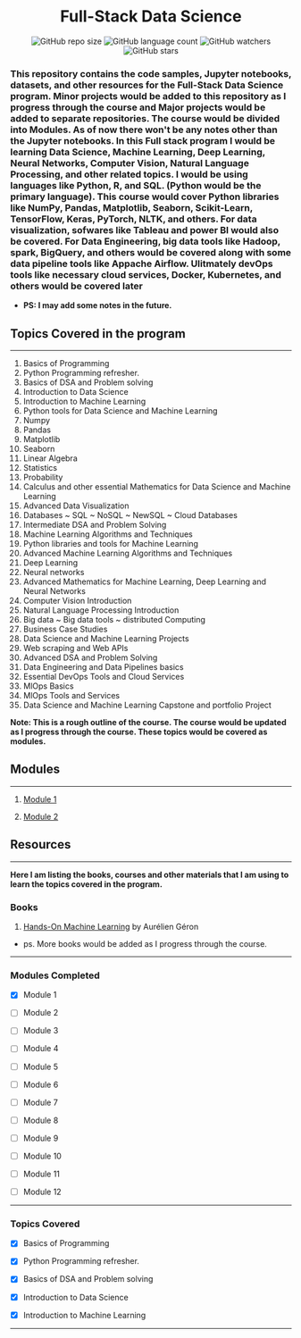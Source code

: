 <div align="center">

<h1> Full-Stack Data Science </h1>

![GitHub repo size](https://img.shields.io/github/repo-size/kannanjayachandran/Data_Science---Machine_Learning?style=flat)
![GitHub language count](https://img.shields.io/github/languages/count/kannanjayachandran/Data_Science---Machine_Learning?style=flat)
![GitHub watchers](https://img.shields.io/github/watchers/kannanjayachandran/Data_Science---Machine_Learning?style=flat)
![GitHub stars](https://img.shields.io/github/stars/kannanjayachandran/Data_Science---Machine_Learning?style=flat)

</div>

### This repository contains the code samples, Jupyter notebooks, datasets, and other resources for the Full-Stack Data Science program. Minor projects would be added to this repository as I progress through the course and Major projects would be added to separate repositories. The course would be divided into Modules. As of now there won't be any notes other than the Jupyter notebooks. In this Full stack program I would be learning Data Science, Machine Learning, Deep Learning, Neural Networks, Computer Vision, Natural Language Processing, and other related topics. I would be using languages like Python, R, and SQL. (Python would be the primary language). This course would cover Python libraries like NumPy, Pandas, Matplotlib, Seaborn, Scikit-Learn, TensorFlow, Keras, PyTorch, NLTK, and others. For data visualization, sofwares like Tableau and power BI would also be covered. For Data Engineering, big data tools like Hadoop, spark, BigQuery, and others would be covered along with some data pipeline tools like Appache Airflow. Ulitmately devOps tools like necessary cloud services, Docker, Kubernetes, and others would be covered later

- **PS: I may add some notes in the future.**

## Topics Covered in the program

---

1. Basics of Programming
2. Python Programming refresher.
3. Basics of DSA and Problem solving
4. Introduction to Data Science
5. Introduction to Machine Learning
6. Python tools for Data Science and Machine Learning
7. Numpy
8. Pandas
9. Matplotlib
10. Seaborn
11. Linear Algebra
12. Statistics
13. Probability
14. Calculus and other essential Mathematics for Data Science and Machine Learning
15. Advanced Data Visualization
16. Databases ~ SQL ~ NoSQL ~ NewSQL ~ Cloud Databases
17. Intermediate DSA and Problem Solving
18. Machine Learning Algorithms and Techniques
19. Python libraries and tools for Machine Learning
20. Advanced Machine Learning Algorithms and Techniques
21. Deep Learning
22. Neural networks
23. Advanced Mathematics for Machine Learning, Deep Learning and Neural Networks
24. Computer Vision Introduction
25. Natural Language Processing Introduction
26. Big data ~ Big data tools ~ distributed Computing
27. Business Case Studies
28. Data Science and Machine Learning Projects
29. Web scraping and Web APIs
30. Advanced DSA and Problem Solving
31. Data Engineering and Data Pipelines basics
32. Essential DevOps Tools and Cloud Services
33. MlOps Basics
34. MlOps Tools and Services
35. Data Science and Machine Learning Capstone and portfolio Project

**Note: This is a rough outline of the course. The course would be updated as I progress through the course. These topics would be covered as modules.**
  
## Modules

---

 1. [Module 1](https://github.com/kannanjayachandran/Data_Science---Machine_Learning/tree/main/Module1)

 2. [Module 2](https://github.com/kannanjayachandran/Data_Science---Machine_Learning/tree/main/Module2)

## Resources

---

**Here I am listing the books, courses and other materials that I am using to learn the topics covered in the program.**

### Books

1. [Hands-On Machine Learning](https://www.amazon.com/Hands-Machine-Learning-Scikit-Learn-TensorFlow/dp/1098125975/ref=sr_1_1?crid=3CDP8TML7C51S&keywords=Machine+learning&qid=1668994456&s=books&sprefix=machine+lear%2Cstripbooks-intl-ship%2C966&sr=1-1) by Aurélien Géron

- ps. More books would be added as I progress through the course.

---

### Modules Completed

- [x] Module 1

- [ ] Module 2

- [ ] Module 3

- [ ] Module 4

- [ ] Module 5

- [ ] Module 6

- [ ] Module 7

- [ ] Module 8

- [ ] Module 9

- [ ] Module 10

- [ ] Module 11

- [ ] Module 12

---

### Topics Covered

- [x] Basics of Programming

- [x] Python Programming refresher.

- [x] Basics of DSA and Problem solving

- [x] Introduction to Data Science

- [x] Introduction to Machine Learning

---
